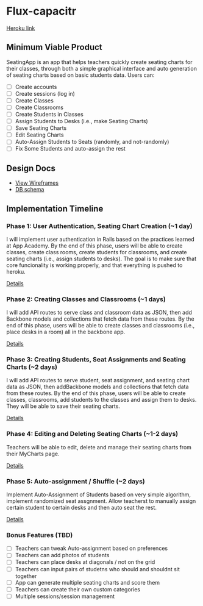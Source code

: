 # Flux-capacitr

[Heroku link][heroku]

[heroku]: //no_heroku_link_yet

## Minimum Viable Product

SeatingApp is an app that helps teachers quickly create seating charts
for their classes, through both a simple graphical interface and auto
generation of seating charts based on basic students data. Users can:

<!-- This is a Markdown checklist. Use it to keep track of your progress! -->

- [ ] Create accounts
- [ ] Create sessions (log in)
- [ ] Create Classes
- [ ] Create Classrooms
- [ ] Create Students in Classes
- [ ] Assign Students to Desks (i.e., make Seating Charts)
- [ ] Save Seating Charts
- [ ] Edit Seating Charts
- [ ] Auto-Assign Students to Seats (randomly, and not-randomly)
- [ ] Fix Some Students and auto-assign the rest

## Design Docs
* [View Wireframes][views]
* [DB schema][schema]

[views]: ./docs/views.md
[schema]: ./docs/schema.md

## Implementation Timeline

### Phase 1: User Authentication, Seating Chart Creation (~1 day)
I will implement user authentication in Rails based on the practices learned at
App Academy. By the end of this phase, users will be able to create classes, 
create class rooms, create students for classrooms, and create seating charts
(i.e., assign students to desks). The goal is to make sure that core funcionality
is working properly, and that everything is pushed to heroku.

[Details][phase-one]

### Phase 2: Creating Classes and Classrooms (~1 days)
I will add API routes to serve class and classroom data as JSON, then add
Backbone models and collections that fetch data from these routes. By the end
of this phase, users will be able to create classes and classrooms (i.e.,
place desks in a room) all in the backbone app. 

[Details][phase-two]

### Phase 3: Creating Students, Seat Assignments and Seating Charts (~2 days)
I will add API routes to serve student, seat assignment, and seating chart
data as JSON, then addBackbone models and collections that fetch data from
these routes. By the end of this phase, users will be able to create classes,
classrooms, add students to the classes and assign them to desks. They will
be able to save their seating charts.

[Details][phase-three]

### Phase 4: Editing and Deleting Seating Charts (~1-2 days)
Teachers will be able to edit, delete and manage their seating charts from
their MyCharts page.

[Details][phase-four]

### Phase 5: Auto-assignment / Shuffle (~2 days)
Implement Auto-Assignment of Students based on very simple algorithm, implement
randomized seat assgnment. Allow teacherst to manually assign certain student
to certain desks and then auto seat the rest.

[Details][phase-five]

### Bonus Features (TBD)
- [ ] Teachers can tweak Auto-assignment based on preferences
- [ ] Teachers can add photos of students
- [ ] Teachers can place desks at diagonals / not on the grid
- [ ] Teachers can input pairs of studetns who should and shouldnt sit together
- [ ] App can generate multiple seating charts and score them
- [ ] Teachers can create their own custom categories
- [ ] Multiple sessions/session management

[phase-one]: ./docs/phases/phase1.md
[phase-two]: ./docs/phases/phase2.md
[phase-three]: ./docs/phases/phase3.md
[phase-four]: ./docs/phases/phase4.md
[phase-five]: ./docs/phases/phase5.md

